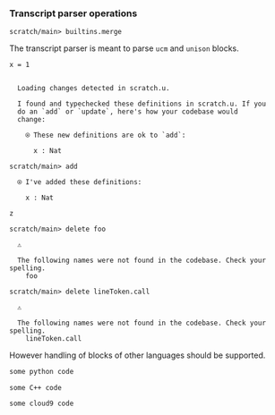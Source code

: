 ### Transcript parser operations

``` ucm :hide
scratch/main> builtins.merge
```

The transcript parser is meant to parse `ucm` and `unison` blocks.

``` unison
x = 1
```

``` ucm :added-by-ucm

  Loading changes detected in scratch.u.

  I found and typechecked these definitions in scratch.u. If you
  do an `add` or `update`, here's how your codebase would
  change:

    ⍟ These new definitions are ok to `add`:
    
      x : Nat
```

``` ucm
scratch/main> add

  ⍟ I've added these definitions:

    x : Nat
```

``` unison :hide:error :scratch.u
z
```

``` ucm :error
scratch/main> delete foo

  ⚠️

  The following names were not found in the codebase. Check your spelling.
    foo
```

``` ucm :error
scratch/main> delete lineToken.call

  ⚠️

  The following names were not found in the codebase. Check your spelling.
    lineToken.call
```

However handling of blocks of other languages should be supported.

``` python
some python code
```

``` c_cpp
some C++ code
```

``` c9search
some cloud9 code
```
